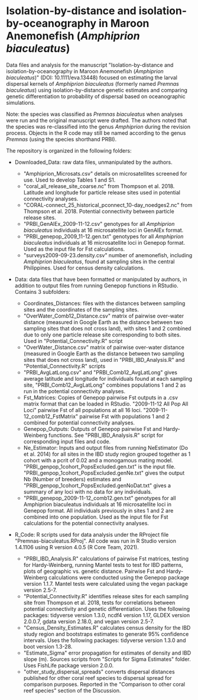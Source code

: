 # Isolation-by-distance and isolation-by-oceanography in Maroon Anemonefish (*Amphiprion biaculeatus*)
 
Data files and analysis for the manuscript "Isolation-by-distance and isolation-by-oceanography in Maroon Anemonefish (*Amphiprion biaculeatus*)" (DOI: 10.1111/eva.13448) focused on estimating the larval dispersal kernels of *Amphiprion biaculeatus* (formerly named *Premnas biaculeatus*) using isolation-by-distance genetic estimates and comparing genetic differentiation to probability of dispersal based on oceanographic simulations.

Note: the species was classified as *Premnas biaculeatus* when analyses were run and the original manuscript were drafted. The authors noted that the species was re-classified into the genus *Amphiprion* during the revision process. Objects in the R code may still be named according to the genus *Premnas* (using the species shorthand PRBI).

The repository is organized in the following folders:

- Downloaded_Data: raw data files, unmanipulated by the authors.
  - "Amphiprion_Microsats.csv" details on microsatellites screened for use. Used to develop Tables 1 and S1.
  - "coral_all_release_site_coarse.nc" from Thompson et al. 2018. Latitude and longitude for particle release sites used in potential connectivity analyses.
  - "CORAL-connect_25_historical_pconnect_10-day_noedges2.nc" from Thompson et al. 2018. Potential connectivity between particle release sites.
  - "PRBI_GenAlEx_2009-11-12.csv" genotypes for all *Amphiprion biaculeatus* individuals at 16 microsatellite loci in GenAlEx format.
  - "PRBI_genepop_2009_11-12.gen.txt" genotypes for all *Amphiprion biaculeatus* individuals at 16 microsatellite loci in Genepop format. Used as the input file for Fst                    calculations.
  - "surveys2009-09-23.density.csv" number of anemonefish, including *Amphiprion biaculeatus*, found at sampling sites in the central Philippines. Used for census density calculations.
  
- Data: data files that have been formatted or manipulated by authors, in addition to output files from running Genepop functions in RStudio. Contains 3 subfolders:
  - Coordinates_Distances: files with the distances between sampling sites and the coordinates of the sampling sites. 
   - "OverWater_Comb12_Distance.csv" matrix of pairwise over-water distance (measured in Google Earth as the distance between two sampling sites that does not cross land), with sites 1 and 2 combined due to only one particle release site corresponding to both sites. Used in "Potential_Connectivity.R" script
    - "OverWater_Distance.csv" matrix of pairwise over-water distance (measured in Google Earth as the distance between two sampling sites that does not cross land), used in "PRBI_IBD_Analysis.R" and "Potential_Connectivity.R" scripts
    - "PRBI_AvgLatLong.csv" and "PRBI_Comb12_AvgLatLong" gives average latitude and longitude for individuals found at each sampling site, "PRBI_Comb12_AvgLatLong" combines populations 1 and 2 as run in the potential connectivity analyses.
  - Fst_Matrices: Copies of Genepop pairwise Fst outputs in a .csv matrix format that can be loaded in RStudio. "2009-11-12 All Pop All Loci" pairwise Fst of all populations at all 16 loci. "2009-11-12_comb12_FstMatrix" pairwise Fst with populations 1 and 2 combined for potential connectivity analyses. 
  - Genepop_Outputs: Outputs of Genepop pairwise Fst and Hardy-Weinberg functions. See "PRBI_IBD_Analysis.R" script for corresponding input files and code.
  - Ne_Estimator: Inputs and output files from running NeEstimator (Do et al. 2014) for all sites in the IBD study region grouped together as 1 cohort with a pcrit of 0.02 and a monogamous mating model. "PRBI_genpop_1cohort_PopsExcluded.gen.txt" is the input file. "PRBI_genpop_1cohort_PopsExcluded.genNe.txt" gives the output Nb (Number of breeders) estimates and "PRBI_genpop_1cohort_PopsExcluded.genNoDat.txt" gives a summary of any loci with no data for any individuals.
  - "PRBI_genepop_2009-11-12_comb12.gen.txt" genotypes for all Amphiprion biaculeatus individuals at 16 microsatellite loci in Genepop format. All individuals previously in sites 1 and 2 are combined into one population. Used as the input file for Fst calculations for the potential connectivity analyses.
  
- R_Code: R scripts used for data analysis under the RProject file "Premnas-biaculeatus.RProj". All code was run in R Studio version 1.4.1106 using R version 4.0.5 (R Core Team, 2021).
  - "PRBI_IBD_Analysis.R" calculations of pairwise Fst matrices, testing for Hardy-Weinberg, running Mantel tests to test for IBD patterns, plots of geographic vs. genetic distance. Pairwise Fst and Hardy-Weinberg calculations were conducted using the Genepop package version 1.1.7. Mantel tests were calculated using the vegan package version 2.5-7.
  - "Potential_Connectivity.R" identifies release sites for each sampling site from Thompson et al. 2018, tests for correlations between potential connectivity and genetic differentiation. Uses the following packages: tidyverse version 1.3.0, ncdf4 version 1.17, GLDEX version 2.0.0.7, gdata version 2.18.0, and vegan version 2.5-7. 
  - "Census_Density_Estimates.R" calculates census density for the IBD study region and bootstraps estimates to generate 95% confidence intervals. Uses the following packages: tidyverse version 1.3.0 and boot version 1.3-28.
  - "Estimate_Sigma" error propagation for estimates of density and IBD slope (m). Sources scripts from "Scripts for Sigma Estimates" folder. Uses FishLife package version 2.0.0.
  - "other_study_dispersal_spreads" converts dispersal distances published for other coral reef species to dispersal spread for comparison purposes. Reported in the "Comparison to other coral reef species" section of the Discussion.
